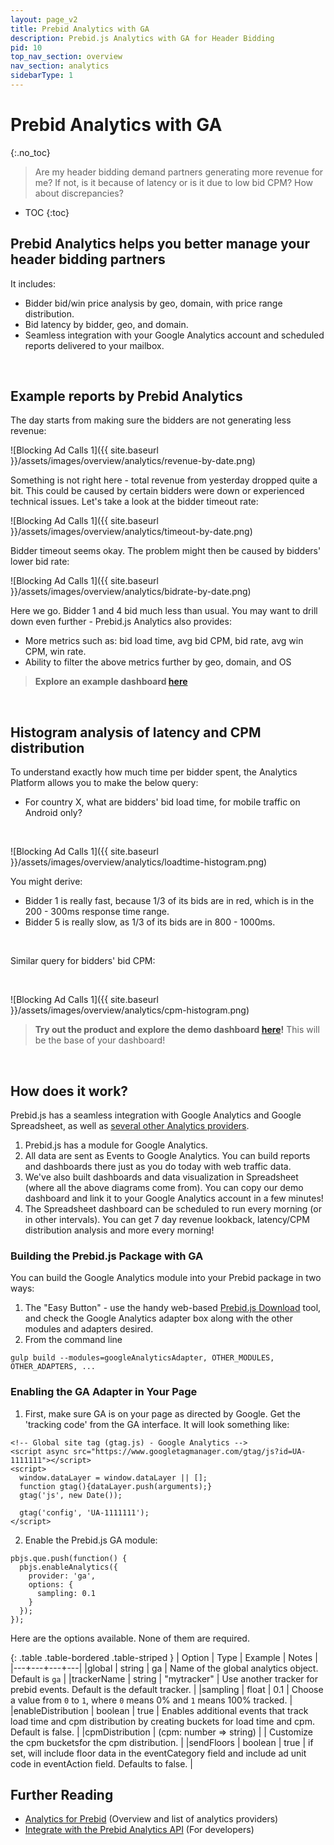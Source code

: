 ```yaml
---
layout: page_v2
title: Prebid Analytics with GA
description: Prebid.js Analytics with GA for Header Bidding
pid: 10
top_nav_section: overview
nav_section: analytics
sidebarType: 1
---
```




# Prebid Analytics with GA
{:.no_toc}

> Are my header bidding demand partners generating more revenue for me? If not, is it because of latency or is it due to low bid CPM? How about discrepancies?

* TOC
{:toc}

## Prebid Analytics helps you better manage your header bidding partners

It includes:

- Bidder bid/win price analysis by geo, domain, with price range distribution.
- Bid latency by bidder, geo, and domain.
- Seamless integration with your Google Analytics account and scheduled reports delivered to your mailbox.

<br />

## Example reports by Prebid Analytics

The day starts from making sure the bidders are not generating less revenue:

![Blocking Ad Calls 1]({{ site.baseurl }}/assets/images/overview/analytics/revenue-by-date.png)

Something is not right here - total revenue from yesterday dropped quite a bit. This could be caused by certain bidders were down or experienced technical issues. Let's take a look at the bidder timeout rate:

![Blocking Ad Calls 1]({{ site.baseurl }}/assets/images/overview/analytics/timeout-by-date.png)

Bidder timeout seems okay. The problem might then be caused by bidders' lower bid rate:

![Blocking Ad Calls 1]({{ site.baseurl }}/assets/images/overview/analytics/bidrate-by-date.png)

Here we go. Bidder 1 and 4 bid much less than usual. You may want to drill down even further - Prebid.js Analytics also provides:

- More metrics such as: bid load time, avg bid CPM, bid rate, avg win CPM, win rate.
- Ability to filter the above metrics further by geo, domain, and OS

> **Explore an example dashboard <a href="https://docs.google.com/spreadsheets/d/11czzvF5wczKoWGMrGgz0NFEOM7wsnAISbp_MpmGzogU/edit?usp=sharing" target="_blank">here</a>**

<br />

## Histogram analysis of latency and CPM distribution

To understand exactly how much time per bidder spent, the Analytics Platform allows you to make the below query:

- For country X, what are bidders' bid load time, for mobile traffic on Android only?

<br />

![Blocking Ad Calls 1]({{ site.baseurl }}/assets/images/overview/analytics/loadtime-histogram.png)

You might derive:

- Bidder 1 is really fast, because 1/3 of its bids are in red, which is in the 200 - 300ms response time range.
- Bidder 5 is really slow, as 1/3 of its bids are in 800 - 1000ms.

<br />

Similar query for bidders' bid CPM:

<br />

![Blocking Ad Calls 1]({{ site.baseurl }}/assets/images/overview/analytics/cpm-histogram.png)

> **Try out the product and explore the demo dashboard <a href="https://docs.google.com/spreadsheets/d/11czzvF5wczKoWGMrGgz0NFEOM7wsnAISbp_MpmGzogU/edit?usp=sharing" target="_blank">here</a>!** This will be the base of your dashboard!

<br />

## How does it work?

Prebid.js has a seamless integration with Google Analytics and Google Spreadsheet, as well as [several other Analytics providers](/overview/analytics.html).

1. Prebid.js has a module for Google Analytics.
2. All data are sent as Events to Google Analytics. You can build reports and dashboards there just as you do today with web traffic data.
3. We've also built dashboards and data visualization in Spreadsheet (where all the above diagrams come from). You can copy our demo dashboard and link it to your Google Analytics account in a few minutes!
4. The Spreadsheet dashboard can be scheduled to run every morning (or in other intervals). You can get 7 day revenue lookback, latency/CPM distribution analysis and more every morning!

### Building the Prebid.js Package with GA

You can build the Google Analytics module into your Prebid package in two ways:

1. The "Easy Button" - use the handy web-based [Prebid.js Download](/download.html) tool, and check the Google Analytics adapter box along with the other modules and adapters desired.
2. From the command line

```
gulp build --modules=googleAnalyticsAdapter, OTHER_MODULES, OTHER_ADAPTERS, ...
```
### Enabling the GA Adapter in Your Page

1. First, make sure GA is on your page as directed by Google. Get the 'tracking code' from the GA interface. It will look something like:

```
<!-- Global site tag (gtag.js) - Google Analytics -->
<script async src="https://www.googletagmanager.com/gtag/js?id=UA-1111111"></script>
<script>
  window.dataLayer = window.dataLayer || [];
  function gtag(){dataLayer.push(arguments);}
  gtag('js', new Date());

  gtag('config', 'UA-1111111');
</script>
```

2. Enable the Prebid.js GA module:

```
pbjs.que.push(function() {
  pbjs.enableAnalytics({
    provider: 'ga',
    options: {
      sampling: 0.1
    }
  });
});
```

Here are the options available. None of them are required.

{: .table .table-bordered .table-striped }
| Option | Type | Example | Notes |
|---+---+---+---|
|global | string | ga | Name of the global analytics object. Default is `ga` |
|trackerName | string | "mytracker" | Use another tracker for prebid events. Default is the default tracker. |
|sampling | float | 0.1 | Choose a value from `0` to `1`, where `0` means 0% and `1` means 100% tracked. |
|enableDistribution | boolean | true | Enables additional events that track load time and cpm distribution by creating buckets for load time and cpm. Default is false. |
|cpmDistribution | (cpm: number => string) | | Customize the cpm bucketsfor the cpm distribution. |
|sendFloors | boolean | true | if set, will include floor data in the eventCategory field and include ad unit code in eventAction field. Defaults to false. |

## Further Reading

- [Analytics for Prebid](/overview/analytics.html) (Overview and list of analytics providers)
- [Integrate with the Prebid Analytics API](/dev-docs/integrate-with-the-prebid-analytics-api.html) (For developers)
